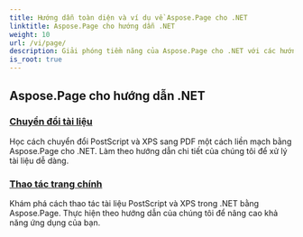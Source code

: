 ```yaml
---
title: Hướng dẫn toàn diện và ví dụ về Aspose.Page cho .NET
linktitle: Aspose.Page cho hướng dẫn .NET
weight: 10
url: /vi/page/
description: Giải phóng tiềm năng của Aspose.Page cho .NET với các hướng dẫn bao gồm sáng tạo, thao tác và nâng cao. Làm chủ từ các kỹ thuật cơ bản đến nâng cao một cách dễ dàng.
is_root: true
---
```

## Aspose.Page cho hướng dẫn .NET 

### [Chuyển đổi tài liệu](./convert-document/)
Học cách chuyển đổi PostScript và XPS sang PDF một cách liền mạch bằng Aspose.Page cho .NET. Làm theo hướng dẫn chi tiết của chúng tôi để xử lý tài liệu dễ dàng.
### [Thao tác trang chính](./master-page-manipulation/)
Khám phá cách thao tác tài liệu PostScript và XPS trong .NET bằng Aspose.Page. Thực hiện theo hướng dẫn của chúng tôi để nâng cao khả năng ứng dụng của bạn.